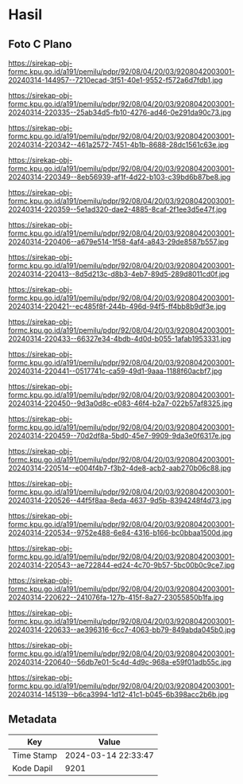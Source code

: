 # Hasil

## Foto C Plano

https://sirekap-obj-formc.kpu.go.id/a191/pemilu/pdpr/92/08/04/20/03/9208042003001-20240314-144957--7210ecad-3f51-40e1-9552-f572a6d7fdb1.jpg

https://sirekap-obj-formc.kpu.go.id/a191/pemilu/pdpr/92/08/04/20/03/9208042003001-20240314-220335--25ab34d5-fb10-4276-ad46-0e291da90c73.jpg

https://sirekap-obj-formc.kpu.go.id/a191/pemilu/pdpr/92/08/04/20/03/9208042003001-20240314-220342--461a2572-7451-4b1b-8688-28dc1561c63e.jpg

https://sirekap-obj-formc.kpu.go.id/a191/pemilu/pdpr/92/08/04/20/03/9208042003001-20240314-220349--8eb56939-af1f-4d22-b103-c39bd6b87be8.jpg

https://sirekap-obj-formc.kpu.go.id/a191/pemilu/pdpr/92/08/04/20/03/9208042003001-20240314-220359--5e1ad320-dae2-4885-8caf-2f1ee3d5e47f.jpg

https://sirekap-obj-formc.kpu.go.id/a191/pemilu/pdpr/92/08/04/20/03/9208042003001-20240314-220406--a679e514-1f58-4af4-a843-29de8587b557.jpg

https://sirekap-obj-formc.kpu.go.id/a191/pemilu/pdpr/92/08/04/20/03/9208042003001-20240314-220413--8d5d213c-d8b3-4eb7-89d5-289d8011cd0f.jpg

https://sirekap-obj-formc.kpu.go.id/a191/pemilu/pdpr/92/08/04/20/03/9208042003001-20240314-220421--ec485f8f-244b-496d-94f5-ff4bb8b9df3e.jpg

https://sirekap-obj-formc.kpu.go.id/a191/pemilu/pdpr/92/08/04/20/03/9208042003001-20240314-220433--66327e34-4bdb-4d0d-b055-1afab1953331.jpg

https://sirekap-obj-formc.kpu.go.id/a191/pemilu/pdpr/92/08/04/20/03/9208042003001-20240314-220441--0517741c-ca59-49d1-9aaa-1188f60acbf7.jpg

https://sirekap-obj-formc.kpu.go.id/a191/pemilu/pdpr/92/08/04/20/03/9208042003001-20240314-220450--9d3a0d8c-e083-46f4-b2a7-022b57af8325.jpg

https://sirekap-obj-formc.kpu.go.id/a191/pemilu/pdpr/92/08/04/20/03/9208042003001-20240314-220459--70d2df8a-5bd0-45e7-9909-9da3e0f6317e.jpg

https://sirekap-obj-formc.kpu.go.id/a191/pemilu/pdpr/92/08/04/20/03/9208042003001-20240314-220514--e004f4b7-f3b2-4de8-acb2-aab270b06c88.jpg

https://sirekap-obj-formc.kpu.go.id/a191/pemilu/pdpr/92/08/04/20/03/9208042003001-20240314-220526--44f5f8aa-8eda-4637-9d5b-8394248f4d73.jpg

https://sirekap-obj-formc.kpu.go.id/a191/pemilu/pdpr/92/08/04/20/03/9208042003001-20240314-220534--9752e488-6e84-4316-b166-bc0bbaa1500d.jpg

https://sirekap-obj-formc.kpu.go.id/a191/pemilu/pdpr/92/08/04/20/03/9208042003001-20240314-220543--ae722844-ed24-4c70-9b57-5bc00b0c9ce7.jpg

https://sirekap-obj-formc.kpu.go.id/a191/pemilu/pdpr/92/08/04/20/03/9208042003001-20240314-220622--241076fa-127b-415f-8a27-23055850b1fa.jpg

https://sirekap-obj-formc.kpu.go.id/a191/pemilu/pdpr/92/08/04/20/03/9208042003001-20240314-220633--ae396316-6cc7-4063-bb79-849abda045b0.jpg

https://sirekap-obj-formc.kpu.go.id/a191/pemilu/pdpr/92/08/04/20/03/9208042003001-20240314-220640--56db7e01-5c4d-4d9c-968a-e59f01adb55c.jpg

https://sirekap-obj-formc.kpu.go.id/a191/pemilu/pdpr/92/08/04/20/03/9208042003001-20240314-145139--b6ca3994-1d12-41c1-b045-6b398acc2b6b.jpg


## Metadata

| Key        | Value               |
| ---------- | ------------------- |
| Time Stamp | 2024-03-14 22:33:47 |
| Kode Dapil | 9201                |



